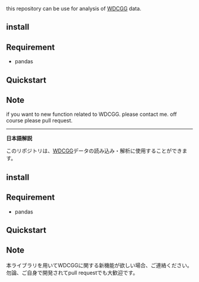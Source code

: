 this repository can be use for analysis of [WDCGG](https://gaw.kishou.go.jp/jp) data.

## install

## Requirement
- pandas

## Quickstart

## Note
if you want to new function related to WDCGG.
please contact me. off course please pull request.

---
**日本語解説**

このリポジトリは、[WDCGG](https://gaw.kishou.go.jp/jp)データの読み込み・解析に使用することができます。

## install

## Requirement
- pandas

## Quickstart

## Note
本ライブラリを用いてWDCGGに関する新機能が欲しい場合、ご連絡ください。
勿論、ご自身で開発されてpull requestでも大歓迎です。
